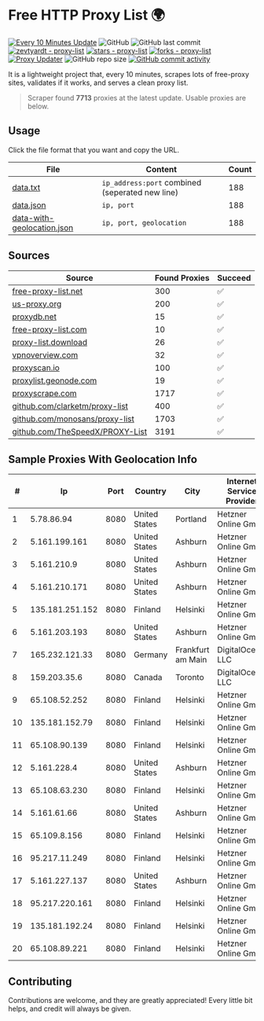 
# Free HTTP Proxy List 🌍

[![Every 10 Minutes Update](https://github.com/mertguvencli/http-proxy-list/actions/workflows/main.yml/badge.svg?branch=main)](https://github.com/mertguvencli/http-proxy-list/actions/workflows/main.yml)
![GitHub](https://img.shields.io/github/license/mertguvencli/http-proxy-list)
![GitHub last commit](https://img.shields.io/github/last-commit/mertguvencli/http-proxy-list)
[![zevtyardt - proxy-list](https://img.shields.io/static/v1?label=zevtyardt&message=proxy-list&color=blue&logo=github)](https://github.com/zevtyardt/proxy-list "Go to GitHub repo")
[![stars - proxy-list](https://img.shields.io/github/stars/zevtyardt/proxy-list?style=social)](https://github.com/zevtyardt/proxy-list)
[![forks - proxy-list](https://img.shields.io/github/forks/zevtyardt/proxy-list?style=social)](https://github.com/zevtyardt/proxy-list)
[![Proxy Updater](https://github.com/zevtyardt/proxy-list/workflows/Proxy%20Updater/badge.svg)](https://github.com/zevtyardt/proxy-list/actions?query=workflow:"Proxy+Updater")
![GitHub repo size](https://img.shields.io/github/repo-size/zevtyardt/proxy-list)
[![GitHub commit activity](https://img.shields.io/github/commit-activity/m/zevtyardt/proxy-list?logo=commits)](https://github.com/zevtyardt/proxy-list/commits/main)

It is a lightweight project that, every 10 minutes, scrapes lots of free-proxy sites, validates if it works, and serves a clean proxy list.

> Scraper found **7713** proxies at the latest update. Usable proxies are below.

## Usage

Click the file format that you want and copy the URL.

|File|Content|Count|
|----|-------|-----|
|[data.txt](https://raw.githubusercontent.com/mertguvencli/http-proxy-list/main/proxy-list/data.txt)|`ip_address:port` combined (seperated new line)|188|
|[data.json](https://raw.githubusercontent.com/mertguvencli/http-proxy-list/main/proxy-list/data.json)|`ip, port`|188|
|[data-with-geolocation.json](https://raw.githubusercontent.com/mertguvencli/http-proxy-list/main/proxy-list/data-with-geolocation.json)|`ip, port, geolocation`|188|

## Sources

|Source|Found Proxies|Succeed|
|------|-------------|-------|
|[free-proxy-list.net](https://free-proxy-list.net)|300|✅|
|[us-proxy.org](https://www.us-proxy.org)|200|✅|
|[proxydb.net](http://proxydb.net)|15|✅|
|[free-proxy-list.com](https://free-proxy-list.com/?page=&port=&type%5B%5D=http&type%5B%5D=https&up_time=0&search=Search)|10|✅|
|[proxy-list.download](https://www.proxy-list.download/HTTP)|26|✅|
|[vpnoverview.com](https://vpnoverview.com/privacy/anonymous-browsing/free-proxy-servers)|32|✅|
|[proxyscan.io](https://www.proxyscan.io)|100|✅|
|[proxylist.geonode.com](https://proxylist.geonode.com/api/proxy-list?limit=300&page=1&sort_by=lastChecked&sort_type=desc&protocols=http,https)|19|✅|
|[proxyscrape.com](https://api.proxyscrape.com/v2/?request=displayproxies&protocol=http&timeout=10000&country=all&ssl=all&anonymity=all)|1717|✅|
|[github.com/clarketm/proxy-list](https://raw.githubusercontent.com/clarketm/proxy-list/master/proxy-list-raw.txt)|400|✅|
|[github.com/monosans/proxy-list](https://raw.githubusercontent.com/monosans/proxy-list/main/proxies/http.txt)|1703|✅|
|[github.com/TheSpeedX/PROXY-List](https://raw.githubusercontent.com/TheSpeedX/PROXY-List/master/http.txt)|3191|✅|


## Sample Proxies With Geolocation Info

|#|Ip|Port|Country|City|Internet Service Provider|
|-|--|----|-------|----|-------------------------|
|1|5.78.86.94|8080|United States|Portland|Hetzner Online GmbH|
|2|5.161.199.161|8080|United States|Ashburn|Hetzner Online GmbH|
|3|5.161.210.9|8080|United States|Ashburn|Hetzner Online GmbH|
|4|5.161.210.171|8080|United States|Ashburn|Hetzner Online GmbH|
|5|135.181.251.152|8080|Finland|Helsinki|Hetzner Online GmbH|
|6|5.161.203.193|8080|United States|Ashburn|Hetzner Online GmbH|
|7|165.232.121.33|8080|Germany|Frankfurt am Main|DigitalOcean, LLC|
|8|159.203.35.6|8080|Canada|Toronto|DigitalOcean, LLC|
|9|65.108.52.252|8080|Finland|Helsinki|Hetzner Online GmbH|
|10|135.181.152.79|8080|Finland|Helsinki|Hetzner Online GmbH|
|11|65.108.90.139|8080|Finland|Helsinki|Hetzner Online GmbH|
|12|5.161.228.4|8080|United States|Ashburn|Hetzner Online GmbH|
|13|65.108.63.230|8080|Finland|Helsinki|Hetzner Online GmbH|
|14|5.161.61.66|8080|United States|Ashburn|Hetzner Online GmbH|
|15|65.109.8.156|8080|Finland|Helsinki|Hetzner Online GmbH|
|16|95.217.11.249|8080|Finland|Helsinki|Hetzner Online GmbH|
|17|5.161.227.137|8080|United States|Ashburn|Hetzner Online GmbH|
|18|95.217.220.161|8080|Finland|Helsinki|Hetzner Online GmbH|
|19|135.181.192.24|8080|Finland|Helsinki|Hetzner Online GmbH|
|20|65.108.89.221|8080|Finland|Helsinki|Hetzner Online GmbH|



## Contributing

Contributions are welcome, and they are greatly appreciated! Every
little bit helps, and credit will always be given.


